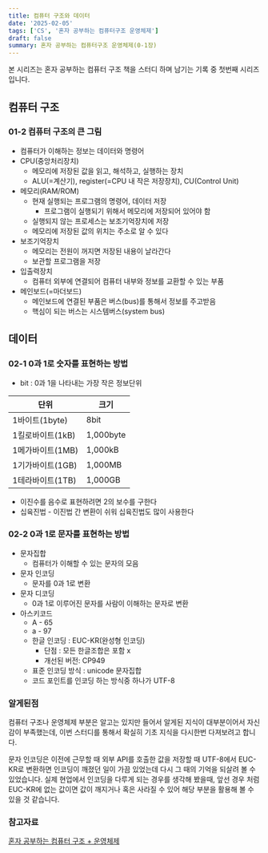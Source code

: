 ```yaml
---
title: 컴퓨터 구조와 데이터
date: '2025-02-05'
tags: ['CS', '혼자 공부하는 컴퓨터구조 운영체제']
draft: false
summary: 혼자 공부하는 컴퓨터구조 운영체제(0-1장)
---
```

본 시리즈는 혼자 공부하는 컴퓨터 구조 책을 스터디 하며 남기는 기록 중 첫번째 시리즈 입니다.

## 컴퓨터 구조

### 01-2 컴퓨터 구조의 큰 그림

- 컴퓨터가 이해하는 정보는 데이터와 명령어
- CPU(중앙처리장치)
	- 메모리에 저장된 값을 읽고, 해석하고, 실행하는 장치
 	- ALU(=계산기), register(=CPU 내 작은 저장장치), CU(Control Unit)
- 메모리(RAM/ROM)
	- 현재 실행되는 프로그램의 명령어, 데이터 저장
		- 프로그램이 실행되기 위해서 메모리에 저장되어 있어야 함
	- 실행되지 않는 프로세스는 보조기억장치에 저장
	- 메모리에 저장된 값의 위치는 주소로 알 수 있다
- 보조기억장치
	- 메모리는 전원이 꺼지면 저장된 내용이 날라간다
	- 보관할 프로그램을 저장
- 입출력장치
	- 컴퓨터 외부에 연결되어 컴퓨터 내부와 정보를 교환할 수 있는 부품
- 메인보드(=마더보드)
	- 메인보드에 연결된 부품은 버스(bus)를 통해서 정보를 주고받음
    - 핵심이 되는 버스는 시스템버스(system bus)

## 데이터

### 02-1 0과 1로 숫자를 표현하는 방법

- bit : 0과 1을 나타내는 가장 작은 정보단위

| 단위 | 크기 |
|------|------|
| 1바이트(1byte) | 8bit |
| 1킬로바이트(1kB) | 1,000byte |
| 1메가바이트(1MB) | 1,000kB |
| 1기가바이트(1GB) | 1,000MB |
| 1테라바이트(1TB) | 1,000GB |

- 이진수를 음수로 표현하려면 2의 보수를 구한다
- 십육진법 - 이진법 간 변환이 쉬워 십육진법도 많이 사용한다

### 02-2 0과 1로 문자를 표현하는 방법

- 문자집합
	- 컴퓨터가 이해할 수 있는 문자의 모음
- 문자 인코딩
	- 문자를 0과 1로 변환
- 문자 디코딩
	- 0과 1로 이루어진 문자를 사람이 이해하는 문자로 변환
- 아스키코드
	- A - 65
	- a - 97
	- 한글 인코딩 : EUC-KR(완성형 인코딩)
		- 단점 : 모든 한글조합은 포함 x
		- 개선된 버전: CP949
	- 표준 인코딩 방식 : unicode 문자집합
	- 코드 포인트를 인코딩 하는 방식중 하나가 UTF-8

### 알게된점

컴퓨터 구조나 운영체제 부분은 알고는 있지만 들어서 알게된 지식이 대부분이어서 자신감이 부족했는데, 이번 스터디를 통해서 확실히 기초 지식을 다시한번 다져보려고 합니다.

문자 인코딩은 이전에 근무할 때 외부 API를 호출한 값을 저장할 때 UTF-8에서 EUC-KR로 변환하면 인코딩이 깨졌던 일이 가끔 있었는데 다시 그 때의 기억을 되살려 볼 수 있었습니다. 실제 현업에서 인코딩을 다루게 되는 경우를 생각해 봤을때, 앞선 경우 처럼 EUC-KR에 없는 값이면 값이 깨지거나 혹은 사라질 수 있어 해당 부분을 활용해 볼 수 있을 것 같습니다.

### 참고자료

[혼자 공부하는 컴퓨터 구조 + 운영체제](https://www.aladin.co.kr/shop/wproduct.aspx?ItemId=299014282)<br></br>